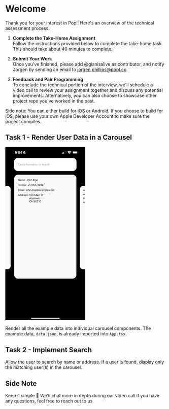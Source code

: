 # Welcome

Thank you for your interest in Popl! Here's an overview of the technical assessment process:

1. **Complete the Take-Home Assignment**  
   Follow the instructions provided below to complete the take-home task. This should take about 40 minutes to complete.

2. **Submit Your Work**  
   Once you've finished, please add @gianisalive as contributor, and notify Jorgen by sending an email to [jorgen.phillips@popl.co](mailto:jorgen.phillips@popl.co).

3. **Feedback and Pair Programming**  
   To conclude the technical portion of the interview, we'll schedule a video call to review your assignment together and discuss any potential improvements. Alternatively, you can also choose to showcase other project repo you've worked in the past.

Side note: You can either build for iOS or Android. If you choose to build for iOS, please use your own Apple Developer Account to make sure the project compiles. 

## Task 1 - Render User Data in a Carousel

<img src="IMG_6579.PNG" alt="Example Image" style="width: 50%; height: auto;">

Render all the example data into individual carousel components. The example data, `data.json`, is already imported into `App.tsx`.

## Task 2 - Implement Search

Allow the user to search by name or address. If a user is found, display only the matching user(s) in the carousel.

## Side Note

Keep it simple 🙂 We'll chat more in depth during our video call if you have any questions, feel free to reach out to us.
